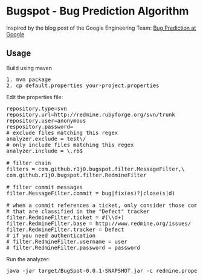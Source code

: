 # Bugspot - Bug Prediction Algorithm
Inspired by the blog post of the Google Engineering Team: [Bug Prediction at Google](http://google-engtools.blogspot.com/2011/12/bug-prediction-at-google.html)

## Usage
Build using maven

<pre>
1. mvn package
2. cp default.properties your-project.properties
</pre>

Edit the properties file:

<pre>
repository.type=svn
repository.url=http://redmine.rubyforge.org/svn/trunk
repository.user=anonymous
respository.password=
# exclude files matching this regex
analyzer.exclude = test\/
# only include files matching this regex
analyzer.include = \.rb$

# filter chain
filters = com.github.r1j0.bugspot.filter.MessageFilter,\
com.github.r1j0.bugspot.filter.RedmineFilter

# filter commit messages 
filter.MessageFilter.commit = bug|fix(es)?|close(s|d)

# when a commit references a ticket, only consider those commits
# that are classified in the "Defect" tracker
filter.RedmineFilter.ticket = #(\\d+)
filter.RedmineFilter.base = http://www.redmine.org/issues/
filter.RedmineFilter.tracker = Defect
# if you need authentication
# filter.RedmineFilter.username = user
# filter.RedmineFilter.password = password
</pre>

Run the analyzer:
<pre>
java -jar target/BugSpot-0.0.1-SNAPSHOT.jar -c redmine.properties -r1:HEAD
</pre>
